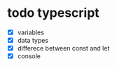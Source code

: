 # todo typescript
- [x] variables
- [x] data types
- [x] differece between const and let
- [x] console

